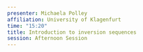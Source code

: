 ```yaml
---
presenter: Michaela Polley
affiliation: University of Klagenfurt
time: "15:20"
title: Introduction to inversion sequences
session: Afternoon Session
---
```

